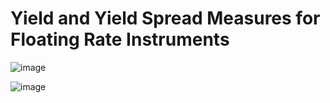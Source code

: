 # Yield and Yield Spread Measures for Floating Rate Instruments
![image](https://github.com/coolnikitav/finance-learning/assets/30304422/3872b300-84ff-4672-89ae-0fa8eaafab1b)

![image](https://github.com/coolnikitav/finance-learning/assets/30304422/b7e74ece-6bc6-4852-8fe5-e5926a72655e)
